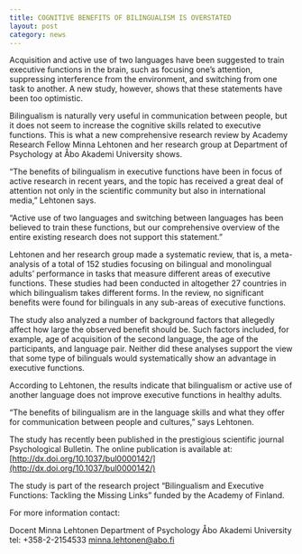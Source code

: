 ```yaml
---
title: COGNITIVE BENEFITS OF BILINGUALISM IS OVERSTATED
layout: post
category: news
---
```



Acquisition and active use of two languages have been suggested to train executive functions in the brain, such as focusing one’s attention, suppressing interference from the environment, and switching from one task to another. A new study, however, shows that these statements have been too optimistic.

Bilingualism is naturally very useful in communication between people, but it does not seem to increase the cognitive skills related to executive functions. This is what a new comprehensive research review by Academy Research Fellow Minna Lehtonen and her research group at Department of Psychology at Åbo Akademi University shows.

“The benefits of bilingualism in executive functions have been in focus of active research in recent years, and the topic has received a great deal of attention not only in the scientific community but also in international media,” Lehtonen says.

“Active use of two languages and switching between languages has been believed to train these functions, but our comprehensive overview of the entire existing research does not support this statement.”

Lehtonen and her research group made a systematic review, that is, a meta-analysis of a total of 152 studies focusing on bilingual and monolingual adults’ performance in tasks that measure different areas of executive functions. These studies had been conducted in altogether 27 countries in which bilingualism takes different forms. In the review, no significant benefits were found for bilinguals in any sub-areas of executive functions.

The study also analyzed a number of background factors that allegedly affect how large the observed benefit should be. Such factors included, for example, age of acquisition of the second language, the age of the participants, and language pair. Neither did these analyses support the view that some type of bilinguals would systematically show an advantage in executive functions.

According to Lehtonen, the results indicate that bilingualism or active use of another language does not improve executive functions in healthy adults.

“The benefits of bilingualism are in the language skills and what they offer for communication between people and cultures,” says Lehtonen.

The study has recently been published in the prestigious scientific journal Psychological Bulletin. The online publication is available at: [http://dx.doi.org/10.1037/bul0000142/](http://dx.doi.org/10.1037/bul0000142/)

The study is part of the research project “Bilingualism and Executive Functions: Tackling the Missing Links” funded by the Academy of Finland.

 

For more information contact:

Docent Minna Lehtonen
Department of Psychology
Åbo Akademi University
tel: +358-2-2154533
minna.lehtonen@abo.fi
